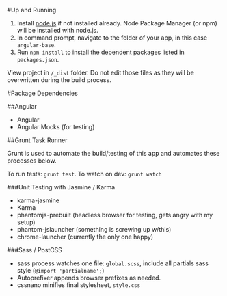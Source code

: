 #Up and Running

 1. Install [node.js](https://nodejs.org/en/) if not installed already. Node Package Manager (or npm) will be installed with node.js.
 1. In command prompt, navigate to the folder of your app, in this case `angular-base`.
 1. Run `npm install` to install the dependent packages listed in `packages.json`.

View project in `/_dist` folder. Do not edit those files as they will be overwritten during the build process.

#Package Dependencies

##Angular

 - Angular
 - Angular Mocks (for testing)

##Grunt Task Runner

Grunt is used to automate the build/testing of this app and automates these processes below. 

To run tests: `grunt test`.
To watch on dev: `grunt watch`

###Unit Testing with Jasmine / Karma

- karma-jasmine
- Karma
- phantomjs-prebuilt (headless browser for testing, gets angry with my setup)
- phantom-jslauncher (something is screwing up w/this)
- chrome-launcher (currently the only one happy)

###Sass / PostCSS

 - sass process watches one file: `global.scss`, include all partials sass style (`@import 'partialname';`)
 - Autoprefixer appends browser prefixes as needed.
 - cssnano minifies final stylesheet, `style.css`